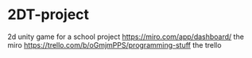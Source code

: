 # 2DT-project
2d unity game for a school project
https://miro.com/app/dashboard/ the miro
https://trello.com/b/oGmjmPPS/programming-stuff the trello
